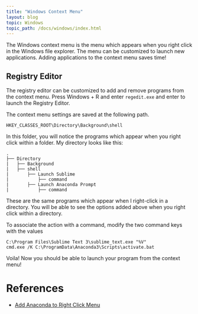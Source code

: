 ```yaml
---
title: "Windows Context Menu"
layout: blog
topic: Windows
topic_path: /docs/windows/index.html
---
```

The Windows context menu is the menu which appears when you right click in the Windows file explorer. The menu can be customized to launch new applications. Adding applications to the context menu saves time!

## Registry Editor
The registry editor can be customized to add and remove programs from the context menu. Press Windows + R and enter `regedit.exe` and enter to launch the Registry Editor.

The context menu settings are saved at the following path.
```
HKEY_CLASSES_ROOT\Directory\Background\shell
```

In this folder, you will notice the programs which appear when you right click within a folder. My directory looks like this:
```
.
├── Directory
|	├── Background
|	├── shell
|		├── Launch Sublime
|			├── command
|		├── Launch Anaconda Prompt
|			├── command
```

These are the same programs which appear when I right-click in a directory. You will be able to see the options added above when you right click within a directory.

To associate the action with a command, modify the two command keys with the values

```
C:\Program Files\Sublime Text 3\sublime_text.exe "%V"
cmd.exe /K C:\ProgramData\Anaconda3\Scripts\activate.bat
```

Voila! Now you should be able to launch your program from the context menu!

# References
* [Add Anaconda to Right Click Menu](https://gist.github.com/jiewpeng/8ba446acf329b1801bf91db767d179ea)